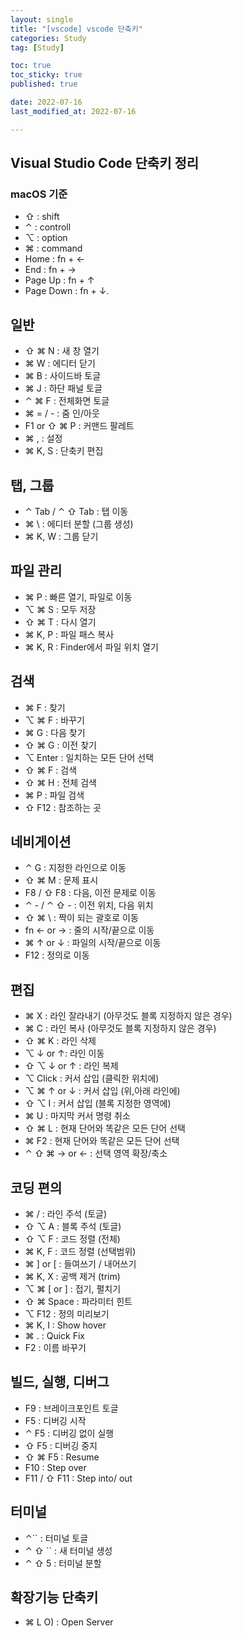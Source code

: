```yaml
---
layout: single
title: "[vscode] vscode 단축키"
categories: Study
tag: [Study]

toc: true
toc_sticky: true
published: true

date: 2022-07-16
last_modified_at: 2022-07-16

---
```


## Visual Studio Code 단축키 정리

### macOS 기준  

- ⇧ : shift
- ⌃ : controll
- ⌥ : option
- ⌘ : command
- Home : fn + ←
- End : fn + →
- Page Up : fn + ↑
- Page Down : fn + ↓. 

## 일반

- ⇧ ⌘ N : 새 창 열기
- ⌘ W : 에디터 닫기
- ⌘ B : 사이드바 토글
- ⌘ J : 하단 패널 토글
- ⌃ ⌘ F : 전체화면 토글
- ⌘ = / - : 줌 인/아웃
- F1 or ⇧ ⌘ P : 커맨드 팔레트
- ⌘ ,  : 설정
- ⌘ K, S : 단축키 편집

## 탭, 그룹

- ⌃ Tab / ⌃ ⇧ Tab  : 탭 이동
- ⌘ \\ : 에디터 분할 (그룹 생성)
- ⌘ K, W : 그룹 닫기

## 파일 관리

- ⌘ P : 빠른 열기, 파일로 이동
- ⌥ ⌘ S : 모두 저장
- ⇧ ⌘ T : 다시 열기
- ⌘ K, P : 파일 패스 복사
- ⌘ K, R : Finder에서 파일 위치 열기

## 검색

- ⌘ F : 찾기
- ⌥ ⌘ F : 바꾸기
- ⌘ G : 다음 찾기
- ⇧ ⌘ G : 이전 찾기
- ⌥ Enter : 일치하는 모든 단어 선택
- ⇧ ⌘ F : 검색
- ⇧ ⌘ H : 전체 검색
- ⌘ P : 파일 검색
- ⇧ F12 : 참조하는 곳

## 네비게이션

- ⌃ G : 지정한 라인으로 이동
- ⇧ ⌘ M : 문제 표시
- F8 / ⇧ F8 : 다음, 이전 문제로 이동
- ⌃ - / ⌃ ⇧ - : 이전 위치, 다음 위치
- ⇧ ⌘ \\ : 짝이 되는 괄호로 이동
- fn ← or → : 줄의 시작/끝으로 이동
- ⌘ ↑ or ↓ : 파일의 시작/끝으로 이동
- F12 : 정의로 이동

## 편집

- ⌘ X : 라인 잘라내기 (아무것도 블록 지정하지 않은 경우)
- ⌘ C : 라인 복사 (아무것도 블록 지정하지 않은 경우)
- ⇧ ⌘ K : 라인 삭제
- ⌥ ↓ or ↑: 라인 이동
- ⇧ ⌥ ↓ or ↑ : 라인 복제
- ⌥ Click : 커서 삽입 (클릭한 위치에)
- ⌥ ⌘ ↑ or ↓ : 커서 삽입 (위,아래 라인에)
- ⇧ ⌥ I : 커서 삽입 (블록 지정한 영역에)
- ⌘ U : 마지막 커서 명령 취소
- ⇧ ⌘ L : 현재 단어와 똑같은 모든 단어 선택
- ⌘ F2 : 현재 단어와 똑같은 모든 단어 선택
- ⌃ ⇧ ⌘ → or ← : 선택 영역 확장/축소

## 코딩 편의

- ⌘ / : 라인 주석 (토글)
- ⇧ ⌥ A : 블록 주석 (토글)
- ⇧ ⌥ F : 코드 정렬 (전체)
- ⌘ K, F : 코드 정렬 (선택범위)
- ⌘ ] or [  : 들여쓰기 / 내어쓰기
- ⌘ K, X  : 공백 제거 (trim)
- ⌥ ⌘ [ or ] : 접기, 펼치기
- ⇧ ⌘ Space : 파라미터 힌트
- ⌥ F12 : 정의 미리보기
- ⌘ K, I : Show hover
- ⌘ . : Quick Fix
- F2 : 이름 바꾸기

## 빌드, 실행, 디버그

- F9 : 브레이크포인트 토글
- F5 : 디버깅 시작
- ⌃ F5 : 디버깅 없이 실행
- ⇧ F5 : 디버깅 중지
- ⇧ ⌘ F5 : Resume
- F10 : Step over
- F11 / ⇧ F11 : Step into/ out

## 터미널

- ⌃`` : 터미널 토글
- ⌃ ⇧ `` : 새 터미널 생성
- ⌃ ⇧ 5 : 터미널 분할

## 확장기능 단축키

- ⌘  L  O) : Open Server  

